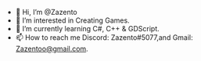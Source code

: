 - 👋 Hi, I’m @Zazento
- 👀 I’m interested in Creating Games.
- 🌱 I’m currently learning C#, C++ & GDScript.
- 📫 How to reach me Discord: Zazento#5077,and Gmail: Zazentoo@gmail.com.

<!---
Zazento/Zazento is a ✨ special ✨ repository because its `README.md` (this file) appears on your GitHub profile.
You can click the Preview link to take a look at your changes.
--->
